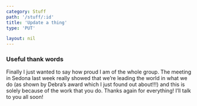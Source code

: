 ```yaml
---
category: Stuff
path: '/stuff/:id'
title: 'Update a thing'
type: 'PUT'

layout: nil
---
```



### Useful thank words

Finally I just wanted to say how proud I am of the whole group. The meeting in Sedona last week really showed that we’re leading the world in what we do (as shown by Debra’s award which I just found out about!!!) and this is solely because of the work that you do. Thanks again for everything! I’ll talk to you all soon!
